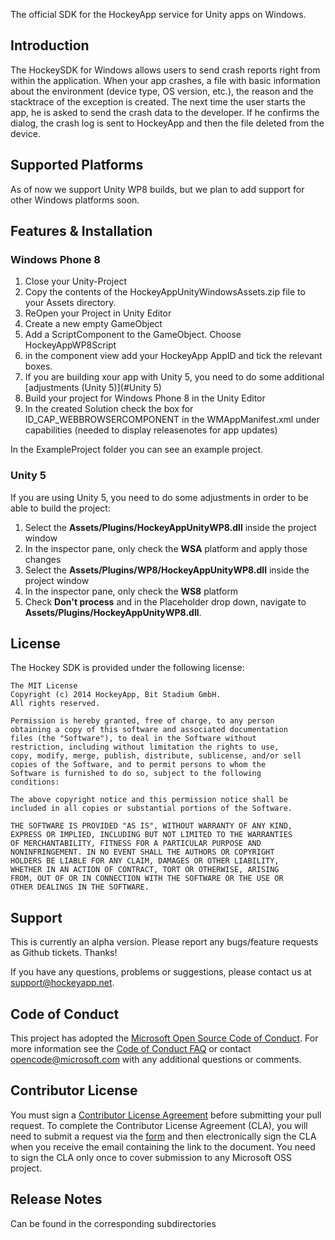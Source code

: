 The official SDK for the HockeyApp service for Unity apps on Windows.

## Introduction

The HockeySDK for Windows allows users to send crash reports right from within the application.
When your app crashes, a file with basic information about the environment (device type, OS version, etc.), the reason and the stacktrace of the exception is created. 
The next time the user starts the app, he is asked to send the crash data to the developer. If he confirms the dialog, the crash log is sent to HockeyApp and then the file deleted from the device.

## Supported Platforms
As of now we support Unity WP8 builds, but we plan to add support for other Windows platforms soon.

## Features & Installation

### Windows Phone 8

1. Close your Unity-Project
2. Copy the contents of the HockeyAppUnityWindowsAssets.zip file to your Assets directory.
3. ReOpen your Project in Unity Editor
4. Create a new empty GameObject
5. Add a ScriptComponent to the GameObject. Choose HockeyAppWP8Script
6. in the component view add your HockeyApp AppID and tick the relevant boxes.
7. If you are building xour app with Unity 5, you need to do some additional [adjustments (Unity 5)](#Unity 5)
8. Build your project for Windows Phone 8 in the Unity Editor
9. In the created Solution check the box for ID_CAP_WEBBROWSERCOMPONENT in the WMAppManifest.xml under capabilities (needed to display releasenotes for app updates)

In the ExampleProject folder you can see an example project.

### <a name="Unity 5">Unity 5</a>
If you are using Unity 5, you need to do some adjustments in order to be able to build the project:

1. Select the **Assets/Plugins/HockeyAppUnityWP8.dll** inside the project window
2. In the inspector pane, only check the **WSA** platform and apply those changes
3. Select the **Assets/Plugins/WP8/HockeyAppUnityWP8.dll** inside the project window
4. In the inspector pane, only check the **WS8** platform
5. Check **Don't process** and in the Placeholder drop down, navigate to **Assets/Plugins/HockeyAppUnityWP8.dll**.

## License

The Hockey SDK is provided under the following license:

    The MIT License
    Copyright (c) 2014 HockeyApp, Bit Stadium GmbH.
    All rights reserved.
	
    Permission is hereby granted, free of charge, to any person
    obtaining a copy of this software and associated documentation
    files (the "Software"), to deal in the Software without
    restriction, including without limitation the rights to use,
    copy, modify, merge, publish, distribute, sublicense, and/or sell
    copies of the Software, and to permit persons to whom the
    Software is furnished to do so, subject to the following
    conditions:

    The above copyright notice and this permission notice shall be
    included in all copies or substantial portions of the Software.
	
    THE SOFTWARE IS PROVIDED "AS IS", WITHOUT WARRANTY OF ANY KIND,
    EXPRESS OR IMPLIED, INCLUDING BUT NOT LIMITED TO THE WARRANTIES
    OF MERCHANTABILITY, FITNESS FOR A PARTICULAR PURPOSE AND
    NONINFRINGEMENT. IN NO EVENT SHALL THE AUTHORS OR COPYRIGHT
    HOLDERS BE LIABLE FOR ANY CLAIM, DAMAGES OR OTHER LIABILITY,
    WHETHER IN AN ACTION OF CONTRACT, TORT OR OTHERWISE, ARISING
    FROM, OUT OF OR IN CONNECTION WITH THE SOFTWARE OR THE USE OR
    OTHER DEALINGS IN THE SOFTWARE.

## Support
This is currently an alpha version. Please report any bugs/feature requests as Github tickets. Thanks!

If you have any questions, problems or suggestions, please contact us at [support@hockeyapp.net](mailto:support@hockeyapp.net).

## Code of Conduct

This project has adopted the [Microsoft Open Source Code of Conduct](https://opensource.microsoft.com/codeofconduct/). For more information see the [Code of Conduct FAQ](https://opensource.microsoft.com/codeofconduct/faq/) or contact [opencode@microsoft.com](mailto:opencode@microsoft.com) with any additional questions or comments.

## Contributor License

You must sign a [Contributor License Agreement](https://cla.microsoft.com/) before submitting your pull request. To complete the Contributor License Agreement (CLA), you will need to submit a request via the [form](https://cla.microsoft.com/) and then electronically sign the CLA when you receive the email containing the link to the document. You need to sign the CLA only once to cover submission to any Microsoft OSS project. 

## Release Notes
Can be found in the corresponding subdirectories
